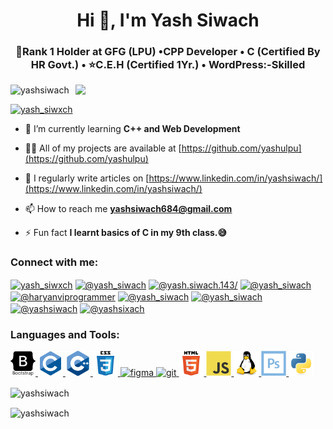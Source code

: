 <h1 align="center">Hi 👋, I'm Yash Siwach</h1>
<h3 align="center"> 🥇Rank 1 Holder at GFG (LPU) •CPP Developer • C (Certified By HR Govt.) • ⭐C.E.H (Certified 1Yr.) • WordPress:-Skilled</h3>
<img align="right" salt="coding" width="400" src="https://user-images.githubusercontent.com/55389276/140866485-8fb1c876-9a8f-4d6a-98dc-08c4981eaf70.gif">
<p align="left"> <img src="https://komarev.com/ghpvc/?username=yashsiwach&label=Profile%20views&color=0e75b6&style=flat" alt="yashsiwach" /> </p>



<p align="left"> <a href="https://twitter.com/yash_siwxch" target="blank"><img src="https://img.shields.io/twitter/follow/yash_siwxch?logo=twitter&style=for-the-badge" alt="yash_siwxch" /></a> </p>

- 🌱 I’m currently learning **C++ and Web Development**

- 👨‍💻 All of my projects are available at [https://github.com/yashulpu](https://github.com/yashulpu)

- 📝 I regularly write articles on [https://www.linkedin.com/in/yashsiwach/](https://www.linkedin.com/in/yashsiwach/)

- 📫 How to reach me **yashsiwach684@gmail.com**

- ⚡ Fun fact **I learnt basics of C in my 9th class.😅**

<h3 align="left">Connect with me:</h3>
<p align="left">
<a href="https://twitter.com/yash_siwxch" target="blank"><img align="center" src="https://raw.githubusercontent.com/rahuldkjain/github-profile-readme-generator/master/src/images/icons/Social/twitter.svg" alt="yash_siwxch" height="30" width="40" /></a>
<a href="https://linkedin.com/in/@yash_siwach" target="blank"><img align="center" src="https://raw.githubusercontent.com/rahuldkjain/github-profile-readme-generator/master/src/images/icons/Social/linked-in-alt.svg" alt="@yash_siwach" height="30" width="40" /></a>
<a href="https://fb.com/@yash.siwach.143/" target="blank"><img align="center" src="https://raw.githubusercontent.com/rahuldkjain/github-profile-readme-generator/master/src/images/icons/Social/facebook.svg" alt="@yash.siwach.143/" height="30" width="40" /></a>
<a href="https://instagram.com/@yash_siwach" target="blank"><img align="center" src="https://raw.githubusercontent.com/rahuldkjain/github-profile-readme-generator/master/src/images/icons/Social/instagram.svg" alt="@yash_siwach" height="30" width="40" /></a>
<a href="https://www.youtube.com/c/@haryanviprogrammer" target="blank"><img align="center" src="https://raw.githubusercontent.com/rahuldkjain/github-profile-readme-generator/master/src/images/icons/Social/youtube.svg" alt="@haryanviprogrammer" height="30" width="40" /></a>
<a href="https://www.codechef.com/users/@yash_siwach" target="blank"><img align="center" src="https://cdn.jsdelivr.net/npm/simple-icons@3.1.0/icons/codechef.svg" alt="@yash_siwach" height="30" width="40" /></a>
<a href="https://www.hackerrank.com/@yash_siwach" target="blank"><img align="center" src="https://raw.githubusercontent.com/rahuldkjain/github-profile-readme-generator/master/src/images/icons/Social/hackerrank.svg" alt="@yash_siwach" height="30" width="40" /></a>
<a href="https://www.leetcode.com/@yashsiwach" target="blank"><img align="center" src="https://raw.githubusercontent.com/rahuldkjain/github-profile-readme-generator/master/src/images/icons/Social/leet-code.svg" alt="@yashsiwach" height="30" width="40" /></a>
<a href="https://auth.geeksforgeeks.org/user/@yashsixach" target="blank"><img align="center" src="https://raw.githubusercontent.com/rahuldkjain/github-profile-readme-generator/master/src/images/icons/Social/geeks-for-geeks.svg" alt="@yashsixach" height="30" width="40" /></a>
</p>

<h3 align="left">Languages and Tools:</h3>
<p align="left"> <a href="https://getbootstrap.com" target="_blank" rel="noreferrer"> <img src="https://raw.githubusercontent.com/devicons/devicon/master/icons/bootstrap/bootstrap-plain-wordmark.svg" alt="bootstrap" width="40" height="40"/> </a> <a href="https://www.cprogramming.com/" target="_blank" rel="noreferrer"> <img src="https://raw.githubusercontent.com/devicons/devicon/master/icons/c/c-original.svg" alt="c" width="40" height="40"/> </a> <a href="https://www.w3schools.com/cpp/" target="_blank" rel="noreferrer"> <img src="https://raw.githubusercontent.com/devicons/devicon/master/icons/cplusplus/cplusplus-original.svg" alt="cplusplus" width="40" height="40"/> </a> <a href="https://www.w3schools.com/css/" target="_blank" rel="noreferrer"> <img src="https://raw.githubusercontent.com/devicons/devicon/master/icons/css3/css3-original-wordmark.svg" alt="css3" width="40" height="40"/> </a> <a href="https://www.figma.com/" target="_blank" rel="noreferrer"> <img src="https://www.vectorlogo.zone/logos/figma/figma-icon.svg" alt="figma" width="40" height="40"/> </a> <a href="https://git-scm.com/" target="_blank" rel="noreferrer"> <img src="https://www.vectorlogo.zone/logos/git-scm/git-scm-icon.svg" alt="git" width="40" height="40"/> </a> <a href="https://www.w3.org/html/" target="_blank" rel="noreferrer"> <img src="https://raw.githubusercontent.com/devicons/devicon/master/icons/html5/html5-original-wordmark.svg" alt="html5" width="40" height="40"/> </a> <a href="https://developer.mozilla.org/en-US/docs/Web/JavaScript" target="_blank" rel="noreferrer"> <img src="https://raw.githubusercontent.com/devicons/devicon/master/icons/javascript/javascript-original.svg" alt="javascript" width="40" height="40"/> </a> <a href="https://www.linux.org/" target="_blank" rel="noreferrer"> <img src="https://raw.githubusercontent.com/devicons/devicon/master/icons/linux/linux-original.svg" alt="linux" width="40" height="40"/> </a> <a href="https://www.photoshop.com/en" target="_blank" rel="noreferrer"> <img src="https://raw.githubusercontent.com/devicons/devicon/master/icons/photoshop/photoshop-line.svg" alt="photoshop" width="40" height="40"/> </a> <a href="https://www.python.org" target="_blank" rel="noreferrer"> <img src="https://raw.githubusercontent.com/devicons/devicon/master/icons/python/python-original.svg" alt="python" width="40" height="40"/> </a> </p>

<p><img align="center" src="https://github-readme-stats.vercel.app/api/top-langs?username=yashsiwach&show_icons=true&locale=en&layout=compact" alt="yashsiwach" /></p>

<p><img align="center" src="https://github-readme-streak-stats.herokuapp.com/?user=yashsiwach&" alt="yashsiwach" /></p>
